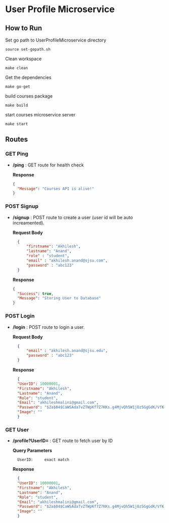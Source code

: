 # User Profile Microservice


## How to Run

Set go path to UserProfileMicroservice directory

```shell
source set-gopath.sh
```
Clean workspace
```shell
make clean
```
Get the dependencies
```shell
make go-get
```
build courses package
```shell
make build
```

start courses microservice server
```shell
make start
```


## Routes
### GET Ping
* **/ping** : GET route for health check

  **Response** 
  ```json 
  {
    "Message": "Courses API is alive!"
  }
  ```
### POST Signup
* **/signup** : POST route to create a user (user id will be auto increamented).

  **Request Body**
  ```json
	{
		"firstname": "Akhilesh",
		"lastname": "Anand",
		"role" : "student",
		"email" : "akhilesh.anand@sjsu.com",
		"password" : "abc123"
	}
  ```
  **Response**
  ```json
  {
    "Success": true,
    "Message": "Storing User to Database"
  }
  ```

### POST Login
* **/login** : POST route to login a user.

  **Request Body**
  ```json
	{
		"email" : "akhilesh.anand@sjsu.edu",
		"password" : "abc123"
	}
  ```
  **Response**
  ```json
	{
	"UserID": 10000001,
	"Firstname": "Akhilesh",
	"Lastname": "Anand",
	"Role": "student",
	"Email": "akhileshmalini@gmail.com",
	"Password": "$2a$04$CaWSAdaTvZTWpKf7Z7KKs.g4MjvQh5W1jOzSGgGdK/VfKy1rC9f4m",
	"Image": ""
	}
  ```

### GET User
* **/profile?UserID=** : GET route to fetch user by ID
  
  **Query Parameters**
  ```
	UserID:     exact match  
  ```
  **Response**
  ```json
	{
	"UserID": 10000001,
	"Firstname": "Akhilesh",
	"Lastname": "Anand",
	"Role": "student",
	"Email": "akhileshmalini@gmail.com",
	"Password": "$2a$04$CaWSAdaTvZTWpKf7Z7KKs.g4MjvQh5W1jOzSGgGdK/VfKy1rC9f4m",
	"Image": ""
	}
  ```
  
